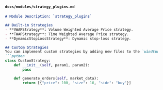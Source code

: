 
#### **`docs/modules/strategy_plugins.md`**
```md
# Module Description: `strategy_plugins`

## Built-in Strategies
- **VWAPStrategy**: Volume Weighted Average Price strategy.
- **TWAPStrategy**: Time Weighted Average Price strategy.
- **DynamicStopLossStrategy**: Dynamic stop-loss strategy.

## Custom Strategies
You can implement custom strategies by adding new files to the `windtunnel/strategy_plugins/` directory. For example:
```python
class CustomStrategy:
    def __init__(self, param1, param2):
        pass

    def generate_orders(self, market_data):
        return [{"price": 100, "size": 10, "side": "buy"}]